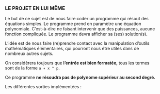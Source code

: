 ### LE PROJET EN LUI MÊME

Le but de ce sujet est de nous faire coder un programme qui résout des équations
simples. Le programme prend en paramètre une équation polynomiale. C’est-à-dire ne
faisant intervenir que des puissances, aucune fonction compliquée. Le programme devra
afficher sa (ses) solution(s).

L’idée est de nous faire (re)prendre contact avec la manipulation d’outils mathématiques élémentaires, qui pourront nous être utiles dans de nombreux autres sujets.

On considèrera toujours que **l’entrée est bien formatée**, tous les termes sont de la
forme `a ∗ x ^ p`.

Ce programme **ne résoudra pas de polynome supérieur au second degré.**

Les différentes sorties implémentées :


